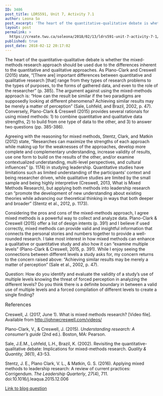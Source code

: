```yaml
---
ID: 3486
post_title: LDRS591, Unit 7, Activity 7.1
author: Leona So
post_excerpt: 'The heart of the quantitative-qualitative debate is whether the mixed-methods research approach should be used due to the differences inherent to the quantitative and qualitative approaches. As Plano-Clark and Creswell (2015) state, &ldquo;[There are] important differences between quantitative and qualitative research [that] range from they types of research problems to the types of purposes, to &hellip; <p><a href="https://create.twu.ca/soleona/2018/02/13/ldrs591-unit-7-activity-7-1/">Continue reading<span> "LDRS591, Unit 7, Activity 7.1"</span></a></p>'
layout: post
permalink: >
  https://create.twu.ca/soleona/2018/02/13/ldrs591-unit-7-activity-7-1/
published: true
post_date: 2018-02-12 20:17:02
---
```

The heart of the quantitative-qualitative debate is whether the mixed-methods research approach should be used due to the differences inherent to the quantitative and qualitative approaches. As Plano-Clark and Creswell (2015) state, &#8220;[There are] important differences between quantitative and qualitative research [that] range from they types of research problems to the types of purposes, to the forms of gathered data, and even to the role of the researcher&#8221; (p. 385). The argument against using the mixed-methods approach is: &#8220;How can the result be similar if the two paradigms are supposedly looking at different phenomena? Achieving similar results may be merely a matter of perception&#8221; (Sale, Lohfeld, and Brazil, 2002, p. 47).  Conversely, Plano-Clark &amp; Creswell (2015) provides several rationals for using mixed methods: 1) to combine quantitative and qualitative data strengths, 2) to build from one type of data to the other, and 3) to answer two questions (pp. 385-386).

Agreeing with the reasoning for mixed methods, Stentz, Clark, and Matkin (2012) state, &#8220;Researches can maximize the strengths of each approach while making up for the weaknesses of the approaches, develop more complete and complementary understanding, increase validity of results, use one form to build on the results of the other, and/or examine contextualized understanding, multi-level perspectives, and cultural influences&#8221; (p. 1174) in studying leadership. Quantitative studies have limitations such as limited understanding of the participants&#8217; context and being researcher driven, while qualitative studies are limited by the small sample and being highly interpretive (Creswell, 2013, What is Mixed Methods Research), but applying both methods into leadership research can &#8220;promote the development of new understanding about existing theories while advancing our theoretical thinking in ways that both deeper and broader&#8221; (Stentz et al., 2012, p. 1173).

Considering the pros and cons of the mixed-methods approach, I agree mixed methods is a powerful way to collect and analyze data. Plano-Clark &amp; Creswell (2015) offer a list of design intents (p. 391) and I believe if used correctly, mixed methods can provide valid and insightful information that connects the personal stories and numbers together to provide a well-rounded research. I take most interest in how mixed methods can enhance a qualitative or quantitative study and also how it can &#8220;examine multiple levels&#8221; (Plano-Clark &amp; Creswell, 2015, p. 391). While I enjoy seeing the connections between different levels a study asks for, my concern returns to the concern raised above: &#8220;Achieving similar results may be merely a matter of perception&#8221; (Sale et al., 2002, p. 47).

Question: How do you identify and evaluate the validity of a study&#8217;s use of multiple levels knowing the threat of forced perception in analyzing the different levels? Do you think there is a definite boundary in between a valid use of multiple levels and a forced compilation of different levels to create a single finding?

<span style="font-size: 1rem">References</span>

Creswell, J. (2017, June 1). What is mixed methods research?<em> </em>[Video file]. Available from http://johnwcreswell.com/videos/

Plano-Clark, V., &amp; Creswell, J. (2015). <em>Understanding research: A consumer’s guide</em> (2nd ed.). Boston, MA: Pearson.

Sale, J.E.M., Lohfeld, L.H., Brazil, K. (2002). Revisiting the quantitative-qualitative debate: Implications for mixed-methods research. <em>Quality &amp; Quantity, 36</em>(1), 43-53.

Stentz, J. E., Plano Clark, V. L., &amp; Matkin, G. S. (2016). Applying mixed methods to leadership research: A review of current practices: Corrigendum. <i>The Leadership Quarterly</i>, <i>27</i>(4), 711. doi:10.1016/j.leaqua.2015.12.006

<a href="https://create.twu.ca/ldrs591-sp18/unit-7-learning-activities/">Link to blog question</a>